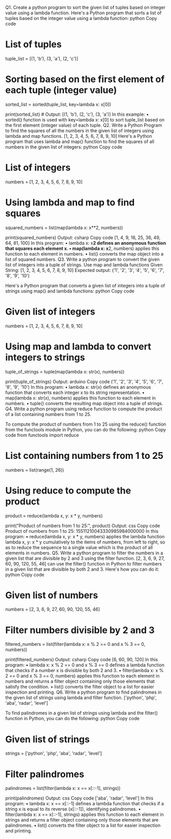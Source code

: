 Q1. Create a python program to sort the given list of tuples based on integer value using a lambda function. 
Here's a Python program that sorts a list of tuples based on the integer value using a lambda function:
python
Copy code
# List of tuples
tuple_list = [(1, 'b'), (3, 'a'), (2, 'c')]

# Sorting based on the first element of each tuple (integer value)
sorted_list = sorted(tuple_list, key=lambda x: x[0])

print(sorted_list)  # Output: [(1, 'b'), (2, 'c'), (3, 'a')]
In this example:
•	sorted() function is used with key=lambda x: x[0] to sort tuple_list based on the first element (integer value) of each tuple.
Q2. Write a Python Program to find the squares of all the numbers in the given list of integers using lambda and map functions. [1, 2, 3, 4, 5, 6, 7, 8, 9, 10]
Here's a Python program that uses lambda and map() function to find the squares of all numbers in the given list of integers:
python
Copy code
# List of integers
numbers = [1, 2, 3, 4, 5, 6, 7, 8, 9, 10]

# Using lambda and map to find squares
squared_numbers = list(map(lambda x: x**2, numbers))

print(squared_numbers)
Output:
csharp
Copy code
[1, 4, 9, 16, 25, 36, 49, 64, 81, 100]
In this program:
•	lambda x: x**2 defines an anonymous function that squares each element x.
•	map(lambda x: x**2, numbers) applies this function to each element in numbers.
•	list() converts the map object into a list of squared numbers.
Q3. Write a python program to convert the given list of integers into a tuple of strings. Use map and
lambda functions
Given String: [1, 2, 3, 4, 5, 6, 7, 8, 9, 10]
Expected output: ('1', '2', '3', '4', '5', '6', '7', '8', '9', '10')

Here's a Python program that converts a given list of integers into a tuple of strings using map() and lambda functions:
python
Copy code
# Given list of integers
numbers = [1, 2, 3, 4, 5, 6, 7, 8, 9, 10]

# Using map and lambda to convert integers to strings
tuple_of_strings = tuple(map(lambda x: str(x), numbers))

print(tuple_of_strings)
Output:
arduino
Copy code
('1', '2', '3', '4', '5', '6', '7', '8', '9', '10')
In this program:
•	lambda x: str(x) defines an anonymous function that converts each integer x to its string representation.
•	map(lambda x: str(x), numbers) applies this function to each element in numbers.
•	tuple() converts the resulting map object into a tuple of strings.
Q4. Write a python program using reduce function to compute the product of a list containing numbers
from 1 to 25.

To compute the product of numbers from 1 to 25 using the reduce() function from the functools module in Python, you can do the following:
python
Copy code
from functools import reduce

# List containing numbers from 1 to 25
numbers = list(range(1, 26))

# Using reduce to compute the product
product = reduce(lambda x, y: x * y, numbers)

print("Product of numbers from 1 to 25:", product)
Output:
css
Copy code
Product of numbers from 1 to 25: 15511210043330985984000000
In this program:
•	reduce(lambda x, y: x * y, numbers) applies the lambda function lambda x, y: x * y cumulatively to the items of numbers, from left to right, so as to reduce the sequence to a single value which is the product of all elements in numbers.
Q5. Write a python program to filter the numbers in a given list that are divisible by 2 and 3 using the
filter function.
[2, 3, 6, 9, 27, 60, 90, 120, 55, 46]
can use the filter() function in Python to filter numbers in a given list that are divisible by both 2 and 3. Here's how you can do it:
python
Copy code
# Given list of numbers
numbers = [2, 3, 6, 9, 27, 60, 90, 120, 55, 46]

# Filter numbers divisible by 2 and 3
filtered_numbers = list(filter(lambda x: x % 2 == 0 and x % 3 == 0, numbers))

print(filtered_numbers)
Output:
csharp
Copy code
[6, 60, 90, 120]
In this program:
•	lambda x: x % 2 == 0 and x % 3 == 0 defines a lambda function that checks if a number x is divisible by both 2 and 3.
•	filter(lambda x: x % 2 == 0 and x % 3 == 0, numbers) applies this function to each element in numbers and returns a filter object containing only those elements that satisfy the condition.
•	list() converts the filter object to a list for easier inspection and printing.
Q6. Write a python program to find palindromes in the given list of strings using lambda and filter
function.
['python', 'php', 'aba', 'radar', 'level']

To find palindromes in a given list of strings using lambda and the filter() function in Python, you can do the following:
python
Copy code
# Given list of strings
strings = ['python', 'php', 'aba', 'radar', 'level']

# Filter palindromes
palindromes = list(filter(lambda x: x == x[::-1], strings))

print(palindromes)
Output:
css
Copy code
['aba', 'radar', 'level']
In this program:
•	lambda x: x == x[::-1] defines a lambda function that checks if a string x is equal to its reverse (x[::-1]), identifying palindromes.
•	filter(lambda x: x == x[::-1], strings) applies this function to each element in strings and returns a filter object containing only those elements that are palindromes.
•	list() converts the filter object to a list for easier inspection and printing.



